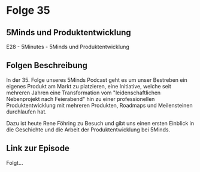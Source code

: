 # Folge 35

## 5Minds und Produktentwicklung

E28 - 5Minutes - 5Minds und Produktentwicklung

## Folgen Beschreibung

In der 35. Folge unseres 5Minds Podcast geht es um unser Bestreben ein eigenes Produkt am Markt zu platzieren, eine Initiative, welche seit mehreren Jahren eine Transformation vom "leidenschaftlichen Nebenprojekt nach Feierabend" hin zu einer professionellen Produktentwicklung mit mehreren Produkten, Roadmaps und Meilensteinen durchlaufen hat.

Dazu ist heute Rene Föhring zu Besuch und gibt uns einen ersten Einblick in die Geschichte und die Arbeit der Produktentwicklung bei 5Minds.

## Link zur Episode

Folgt...
